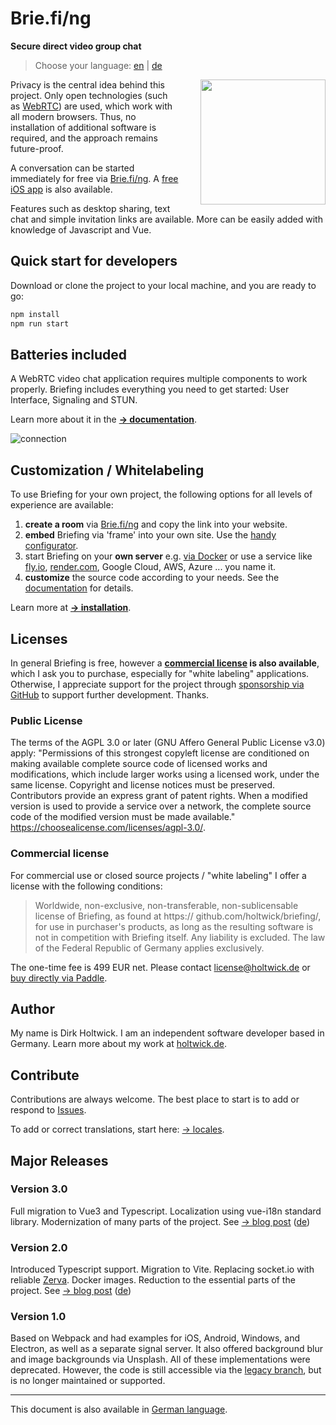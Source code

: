 # Brie.fi/ng

**Secure direct video group chat**

> Choose your language: [en](README.md) | [de](README-de.md)

<img src="public/sample.jpg" height="200" align="right" style="padding-left: 2rem;"> Privacy is the central idea behind this project. Only open technologies (such as [WebRTC](https://webrtc-security.github.io/)) are used, which work with all modern browsers. Thus, no installation of additional software is required, and the approach remains future-proof.

A conversation can be started immediately for free via [Brie.fi/ng](https://brie.fi/ng). A [free iOS app](https://apps.apple.com/app/briefing-video-chat/id1510803601) is also available.

Features such as desktop sharing, text chat and simple invitation links are available. More can be easily added with knowledge of Javascript and Vue.

## Quick start for developers

Download or clone the project to your local machine, and you are ready to go:

```sh
npm install
npm run start
```

## Batteries included

A WebRTC video chat application requires multiple components to work properly. Briefing includes everything you need to get started: User Interface, Signaling and STUN. 

Learn more about it in the [**→ documentation**](./docs/README.md).

![connection](./docs/assets/connection.svg)

## Customization / Whitelabeling

To use Briefing for your own project, the following options for all levels of experience are available:

1. **create a room** via [Brie.fi/ng](https://brie.fi/ng) and copy the link into your website.
2. **embed** Briefing via 'frame' into your own site. Use the [handy configurator](https://brie.fi/ng/embed-demo).
3. start Briefing on your **own server** e.g. [via Docker](docs/installation/docker.md) or use a service like [fly.io](docs/fly.io.md), [render.com](docs/render.com.md), Google Cloud, AWS, Azure ... you name it.
4. **customize** the source code according to your needs. See the [documentation](docs/README.md) for details.

Learn more at [**→ installation**](./docs/installation/README.md).

## Licenses

In general Briefing is free, however a **[commercial license](#commercial-license) is also available**, which I ask you to purchase, especially for "white labeling" applications. Otherwise, I appreciate support for the project through [sponsorship via GitHub](https://github.com/sponsors/holtwick) to support further development. Thanks.

### Public License

The terms of the AGPL 3.0 or later (GNU Affero General Public License v3.0) apply: "Permissions of this strongest copyleft license are conditioned on making available complete source code of licensed works and modifications, which include larger works using a licensed work, under the same license. Copyright and license notices must be preserved. Contributors provide an express grant of patent rights. When a modified version is used to provide a service over a network, the complete source code of the modified version must be made available." <https://choosealicense.com/licenses/agpl-3.0/>.

### Commercial license

For commercial use or closed source projects / "white labeling" I offer a license with the following conditions:

> Worldwide, non-exclusive, non-transferable, non-sublicensable license of Briefing, as found at https:// github.com/holtwick/briefing/, for use in purchaser's products, as long as the resulting software is not in competition with Briefing itself. Any liability is excluded. The law of the Federal Republic of Germany applies exclusively.

The one-time fee is 499 EUR net. Please contact [license@holtwick.de](mailto:license@holtwick.de) or [buy directly via Paddle](https://buy.paddle.com/product/650756).

## Author

My name is Dirk Holtwick. I am an independent software developer based in Germany. Learn more about my work at [holtwick.de](https://holtwick.de/about).

## Contribute

Contributions are always welcome. The best place to start is to add or respond to [Issues](https://github.com/holtwick/briefing/issues).

To add or correct translations, start here: [→ locales](locales/).

## Major Releases

### Version 3.0

Full migration to Vue3 and Typescript. Localization using vue-i18n standard library. Modernization of many parts of the project. See [→ blog post](docs/blog/version3-en.md) ([de](docs/blog/version3-de.md))

### Version 2.0

Introduced Typescript support. Migration to Vite. Replacing socket.io with reliable [Zerva](https://github.com/holtwick/zerva). Docker images. Reduction to the essential parts of the project. See [→ blog post](docs/blog/version2-en.md) ([de](docs/blog/version2-de.md))

### Version 1.0

Based on Webpack and had examples for iOS, Android, Windows, and Electron, as well as a separate signal server. It also offered background blur and image backgrounds via Unsplash. All of these implementations were deprecated. However, the code is still accessible via the [legacy branch](https://github.com/holtwick/briefing/tree/legacy), but is no longer maintained or supported.

---

This document is also available in [German language](README-de.md).
